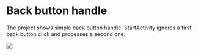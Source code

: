 # Back button handle
The project shows simple back button handle. StartActivity ignores a first back button click and processes a second one.

![](http://gph.is/2ywaJLM)